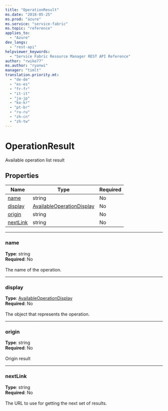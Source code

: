```yaml
---
title: "OperationResult"
ms.date: "2018-05-25"
ms.prod: "azure"
ms.service: "service-fabric"
ms.topic: "reference"
applies_to: 
  - "Azure"
dev_langs: 
  - "rest-api"
helpviewer_keywords: 
  - "Service Fabric Resource Manager REST API Reference"
author: "rwike77"
ms.author: "ryanwi"
manager: "timlt"
translation.priority.mt: 
  - "de-de"
  - "es-es"
  - "fr-fr"
  - "it-it"
  - "ja-jp"
  - "ko-kr"
  - "pt-br"
  - "ru-ru"
  - "zh-cn"
  - "zh-tw"
---
```

# OperationResult

Available operation list result

## Properties
| Name | Type | Required |
| --- | --- | --- |
| [name](#name) | string | No |
| [display](#display) | [AvailableOperationDisplay](sfrp-model-availableoperationdisplay.md) | No |
| [origin](#origin) | string | No |
| [nextLink](#nextlink) | string | No |

____
### name
__Type__: string <br/>
__Required__: No<br/>
<br/>
The name of the operation.

____
### display
__Type__: [AvailableOperationDisplay](sfrp-model-availableoperationdisplay.md) <br/>
__Required__: No<br/>
<br/>
The object that represents the operation.

____
### origin
__Type__: string <br/>
__Required__: No<br/>
<br/>
Origin result

____
### nextLink
__Type__: string <br/>
__Required__: No<br/>
<br/>
The URL to use for getting the next set of results.
